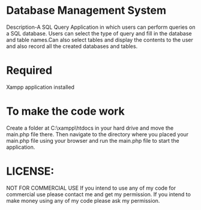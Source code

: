 # Database Management System

Description-A SQL Query Application in which users can perform queries on a SQL database. Users can select the type of query and fill in the database and table names.Can also select tables and display the contents to the user and also record all the created databases and tables.

# Required

Xampp application installed 


# To make the code work 
Create a folder at C:\xampp\htdocs in your hard drive and move the main.php file there.
Then navigate to the directory where you placed your main.php file using your browser and run the main.php file to start the application.

# LICENSE:
NOT FOR COMMERCIAL USE If you intend to use any of my code for commercial use please contact me and get my permission. If you intend to make money using any of my code please ask my permission.
